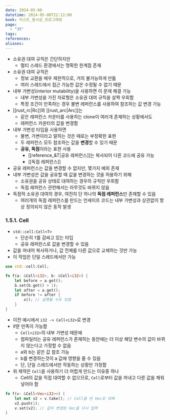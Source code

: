 ```yaml
---
date: 2024-05-08
datetime: 2024-05-08T22:12:00
book: 러스트_동시성_프로그래밍
page:
  - "35"
tags: 
references: 
aliases:
---
```

- 소유권 대여 규칙은 간단하지만
	- 멀티 스레드 환경에서는 명확한 한계점 존재
- 소유권 대여 규칙은
	- 정보 교환을 매우 제한적으로, 거의 불가능하게 만듦
	- 여러 스레드에서 접근 가능한 값은 수정될 수 없기 때문
- 내부 가변성(interior mutability)을 사용하면 이 문제 해결 가능
	- 내부 가변성을 가진 자료형은 소유권 대여 규칙을 살짝 우회함
	- 특정 조건이 만족하는 경우 불변 레퍼런스를 사용하여 참조하는 값 변경 가능
- [[rust_rc|Rc]]와 [[rust_arc|Arc]]는
	- 같은 레퍼런스 카운터를 사용하는 clone이 여러개 존재하는 상황에서도
	- 레퍼런스 카운터의 값을 변경함
- 내부 가변성 타입을 사용하면
	- 불변, 가변이라고 말하는 것은 때로는 부정확한 표현
	- 두 레퍼런스 모두 참조하는 값을 **변경**할 수 있기 때문
	- **공유, 독점**이라는 표현 사용
		- [[reference_&T|공유 레퍼런스]]는 복사되어 다른 코드에 공유 가능
		- [[독점 레퍼런스]]
- 공유 레퍼런스는 값을 변경할 수 없지만, 몇가지 예외 존재
- 내부 가변성은 값을 공유할 때 값을 변경하는 것을 허용하기 위해
	- 소유권을 공유 상태로 대여하는 경우의 규칙만 우회함
	- 독점 레퍼런스 관련해서는 아무것도 바뀌지 않음
- 독점적 소유권 대여의 경우, 여전히 단 하나의 **독점 레퍼런스**만 존재할 수 있음
	- 여러개의 독점 레퍼런스를 만드는 언세이프 코드는 내부 가변성과 상관없이 항상 정의되지 않은 동작 발생

### 1.5.1. Cell
- `std::cell:Cell<T>`
	- 단순히 `T`를 감싸고 있는 타입
	- 공유 레퍼런스로 값을 변경할 수 있음
- 값을 꺼내어 복사하거나, 값 전체를 다른 값으로 교체하는 것만 가능
- 이 작업은 단일 스레드에서만 가능
```rust
use std::cell:Cell;

fn f(a: &Cell<i32>, b: &Cell<i32>) {
	let before = a.get();
	b.set(b.get() + 1);
	let after = a.get();
	if before != after {
		x(); // 실행될 수도 있음
	}
}
```
- 이전 예시에서 `i32 -> Cell<i32>`로 변경
- if문 만족이 가능함
	- `Cell<i32>`의 내부 가변성 때문에
	- 컴파일러는 공유 레퍼런스가 존재하는 동안에는 더 이상 해당 변수의 값이 바뀌지 않는다고 가정할 수 없음
	- a와 b는 같은 값 참조 가능
	- b를 변경하는것이 a 값에 영향을 줄 수 있음
	- 단, 단일 스레드에서만 작동하는 상황만 가정함
- 위 제약은 `Cell`을 사용하기 더 어렵게 만드는 이유중 하나
	- Cell의 값을 직접 대여할 수 없으므로, `Cell`로부터 값을 꺼내고 다른 값을 채워 넣어야 함
```rust
fn f(v: &Cell<Vec<i32>>) {
	let mut v2 = v.take(); // Cell을 빈 Vec로 대체
	v2.push(1);
	v.set(v2); // 값이 변경된 Vec을 다시 입력
}
```
